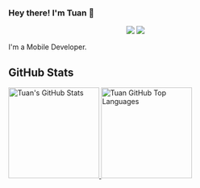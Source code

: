 ### Hey there! I'm Tuan 👋

<p align="center">
    <a href="[https://twitter.com/javico_glez](https://twitter.com/HimatoKatsuya)"><img src="https://img.shields.io/badge/-Twitter-2D2B55?style=flat-square&logo=twitter&logoColor=white"/></a>
    <a href="https://www.linkedin.com/in/tuan-huynh-0187b8141/"><img src="https://img.shields.io/badge/-LinkedIn-2D2B55?style=flat-square&logo=linkedin&logoColor=white"/></a>
</p>

I'm a Mobile Developer.

## GitHub Stats

<a href="https://github.com/huynhmytuan">
  <img height="180em" src="https://github-readme-stats.vercel.app/api?username=huynhmytuan&show_icons=true&theme=vue-dark&count_private=true" alt="Tuan's GitHub Stats" />
  <img height="180em" src="https://github-readme-stats.vercel.app/api/top-langs/?username=huynhmytuan&theme=vue-dark&layout=compact" 
    alt="Tuan GitHub Top Languages" />
</a>
